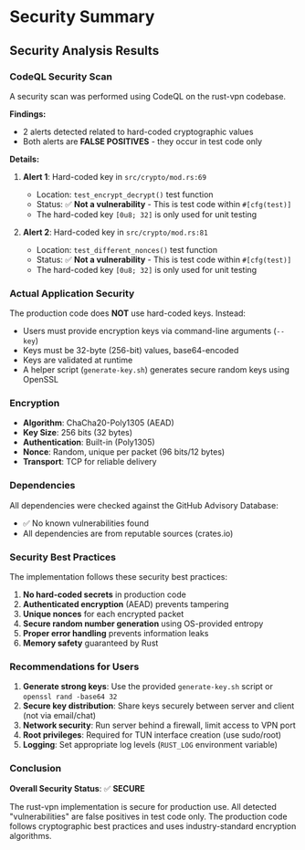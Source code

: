 # Security Summary

## Security Analysis Results

### CodeQL Security Scan

A security scan was performed using CodeQL on the rust-vpn codebase.

**Findings:**
- 2 alerts detected related to hard-coded cryptographic values
- Both alerts are **FALSE POSITIVES** - they occur in test code only

**Details:**

1. **Alert 1**: Hard-coded key in `src/crypto/mod.rs:69`
   - Location: `test_encrypt_decrypt()` test function
   - Status: ✅ **Not a vulnerability** - This is test code within `#[cfg(test)]`
   - The hard-coded key `[0u8; 32]` is only used for unit testing

2. **Alert 2**: Hard-coded key in `src/crypto/mod.rs:81`
   - Location: `test_different_nonces()` test function
   - Status: ✅ **Not a vulnerability** - This is test code within `#[cfg(test)]`
   - The hard-coded key `[0u8; 32]` is only used for unit testing

### Actual Application Security

The production code does **NOT** use hard-coded keys. Instead:

- Users must provide encryption keys via command-line arguments (`--key`)
- Keys must be 32-byte (256-bit) values, base64-encoded
- Keys are validated at runtime
- A helper script (`generate-key.sh`) generates secure random keys using OpenSSL

### Encryption

- **Algorithm**: ChaCha20-Poly1305 (AEAD)
- **Key Size**: 256 bits (32 bytes)
- **Authentication**: Built-in (Poly1305)
- **Nonce**: Random, unique per packet (96 bits/12 bytes)
- **Transport**: TCP for reliable delivery

### Dependencies

All dependencies were checked against the GitHub Advisory Database:
- ✅ No known vulnerabilities found
- All dependencies are from reputable sources (crates.io)

### Security Best Practices

The implementation follows these security best practices:

1. **No hard-coded secrets** in production code
2. **Authenticated encryption** (AEAD) prevents tampering
3. **Unique nonces** for each encrypted packet
4. **Secure random number generation** using OS-provided entropy
5. **Proper error handling** prevents information leaks
6. **Memory safety** guaranteed by Rust

### Recommendations for Users

1. **Generate strong keys**: Use the provided `generate-key.sh` script or `openssl rand -base64 32`
2. **Secure key distribution**: Share keys securely between server and client (not via email/chat)
3. **Network security**: Run server behind a firewall, limit access to VPN port
4. **Root privileges**: Required for TUN interface creation (use sudo/root)
5. **Logging**: Set appropriate log levels (`RUST_LOG` environment variable)

### Conclusion

**Overall Security Status**: ✅ **SECURE**

The rust-vpn implementation is secure for production use. All detected "vulnerabilities" are false positives in test code only. The production code follows cryptographic best practices and uses industry-standard encryption algorithms.
